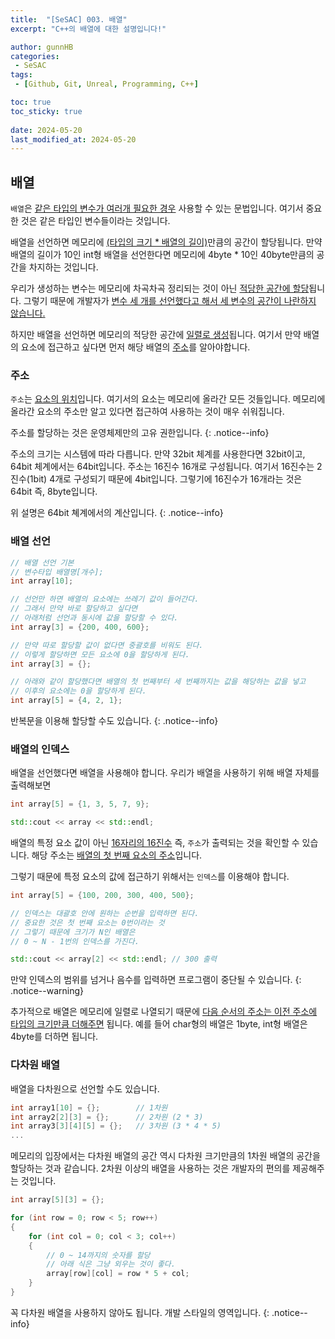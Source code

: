 ```yaml
---
title:  "[SeSAC] 003. 배열"
excerpt: "C++의 배열에 대한 설명입니다!"

author: gunnHB
categories: 
 - SeSAC
tags: 
 - [Github, Git, Unreal, Programming, C++]

toc: true
toc_sticky: true
 
date: 2024-05-20
last_modified_at: 2024-05-20
---
```


## 배열
`배열`은 <u>같은 타입의 변수가 여러개 필요한 경우</u> 사용할 수 있는 문법입니다. 여기서 중요한 것은 같은 타입인 변수들이라는 것입니다.

배열을 선언하면 메모리에 <u>(타입의 크기 * 배열의 길이)</u>만큼의 공간이 할당됩니다. 만약 배열의 길이가 10인 int형 배열을 선언한다면
메모리에 4byte * 10인 40byte만큼의 공간을 차지하는 것입니다.

우리가 생성하는 변수는 메모리에 차곡차곡 정리되는 것이 아닌 <u>적당한 공간에 할당</u>됩니다. 그렇기 때문에
개발자가 <u>변수 세 개를 선언했다고 해서 세 변수의 공간이 나란하지 않습니다.</u>

하지만 배열을 선언하면 메모리의 적당한 공간에 <u>일렬로 생성</u>됩니다. 여기서 만약 배열의 요소에 접근하고 싶다면 먼저 해당 배열의 <u>주소</u>를 알아야합니다.

### 주소
`주소`는 <u>요소의 위치</u>입니다. 여기서의 요소는 메모리에 올라간 모든 것들입니다. 메모리에 올라간 요소의 주소만 알고 있다면 접근하여 사용하는 것이 매우 쉬워집니다.

주소를 할당하는 것은 운영체제만의 고유 권한입니다.
{: .notice--info}

주소의 크기는 시스템에 따라 다릅니다. 만약 32bit 체계를 사용한다면 32bit이고, 64bit 체계에서는 64bit입니다. 주소는 16진수 16개로 구성됩니다. 여기서 16진수는 2진수(1bit) 4개로 구성되기 때문에
4bit입니다. 그렇기에 16진수가 16개라는 것은 64bit 즉, 8byte입니다.

위 설명은 64bit 쳬계에서의 계산입니다.
{: .notice--info}

### 배열 선언
```c++
// 배열 선언 기본
// 변수타입 배열명[개수];
int array[10];

// 선언만 하면 배열의 요소에는 쓰레기 값이 들어간다.
// 그래서 만약 바로 할당하고 싶다면
// 아래처럼 선언과 동시에 값을 할당할 수 있다.
int array[3] = {200, 400, 600};

// 만약 따로 할당할 값이 없다면 중괄호를 비워도 된다.
// 이렇게 할당하면 모든 요소에 0을 할당하게 된다.
int array[3] = {};

// 아래와 같이 할당했다면 배열의 첫 번째부터 세 번째까지는 값을 해당하는 값을 넣고
// 이후의 요소에는 0을 할당하게 된다.
int array[5] = {4, 2, 1};
```

반복문을 이용해 할당할 수도 있습니다.
{: .notice--info}

### 배열의 인덱스
배열을 선언했다면 배열을 사용해야 합니다. 우리가 배열을 사용하기 위해 배열 자체를 출력해보면

```c++
int array[5] = {1, 3, 5, 7, 9};

std::cout << array << std::endl;
```

배열의 특정 요소 값이 아닌 <u>16자리의 16진수</u> 즉, `주소`가 출력되는 것을 확인할 수 있습니다. 해당 주소는 <u>배열의 첫 번째 요소의 주소</u>입니다.

그렇기 때문에 특정 요소의 값에 접근하기 위해서는 `인덱스`를 이용해야 합니다.

```c++
int array[5] = {100, 200, 300, 400, 500};

// 인덱스는 대괄호 안에 원하는 순번을 입력하면 된다.
// 중요한 것은 첫 번째 요소는 0번이라는 것
// 그렇기 때문에 크기가 N인 배열은
// 0 ~ N - 1번의 인덱스를 가진다.

std::cout << array[2] << std::endl; // 300 출력
```

만약 인덱스의 범위를 넘거나 음수를 입력하면 프로그램이 중단될 수 있습니다.
{: .notice--warning}

추가적으로 배열은 메모리에 일렬로 나열되기 때문에 <u>다음 순서의 주소는 이전 주소에 타입의 크기만큼 더해주면</u> 됩니다.
예를 들어 char형의 배열은 1byte, int형 배열은 4byte를 더하면 됩니다.

### 다차원 배열
배열을 다차원으로 선언할 수도 있습니다.

```c++
int array1[10] = {};        // 1차원
int array2[2][3] = {};      // 2차원 (2 * 3)
int array3[3][4][5] = {};   // 3차원 (3 * 4 * 5)
...
```

메모리의 입장에서는 다차원 배열의 공간 역시 다차원 크기만큼의 1차원 배열의 공간을 할당하는 것과 같습니다. 2차원 이상의 배열을 사용하는 것은 개발자의 편의를 제공해주는 것입니다.

```c++
int array[5][3] = {};

for (int row = 0; row < 5; row++)
{
    for (int col = 0; col < 3; col++)
    {
        // 0 ~ 14까지의 숫자를 할당
        // 아래 식은 그냥 외우는 것이 좋다.
        array[row][col] = row * 5 + col;
    }
}
```

꼭 다차원 배열을 사용하지 않아도 됩니다. 개발 스타일의 영역입니다.
{: .notice--info}